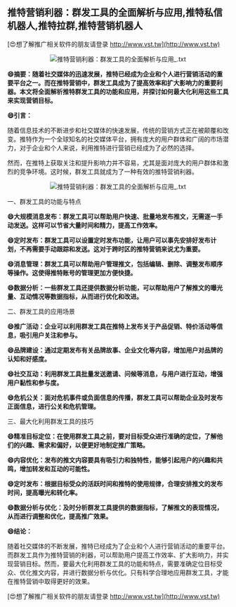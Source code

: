 ## **推特营销利器：群发工具的全面解析与应用,推特私信机器人,推特拉群,推特营销机器人**

[😍想了解推广相关软件的朋友请登录 http://www.vst.tw](http://www.vst.tw)

 <center><img src="https://vst.tw/MP4/tuiguang/png/5.png" alt="推特营销利器：群发工具的全面解析与应用_.txt"></center>

**😄摘要：随着社交媒体的迅速发展，推特已经成为企业和个人进行营销活动的重要平台之一。而在推特营销中，群发工具成为了提高效率和扩大影响力的重要利器。本文将全面解析推特群发工具的功能和应用，并探讨如何最大化利用这些工具来实现营销目标。**

**😄引言：**

随着信息技术的不断进步和社交媒体的快速发展，传统的营销方式正在被颠覆和改变。推特作为一个全球知名的社交媒体平台，拥有庞大的用户群体和广阔的市场潜力，对于企业和个人来说，利用推特进行营销已经成为了必然的选择。

然而，在推特上获取关注和提升影响力并不容易，尤其是面对庞大的用户群体和激烈的竞争环境。这时候，群发工具就成为了一种有效的推特营销利器。

 <center><img src="https://vst.tw/MP4/tuiguang/png/6.png" alt="推特营销利器：群发工具的全面解析与应用_.txt"></center>

一、群发工具的功能与特点

**😄大规模消息发布：群发工具可以帮助用户快速、批量地发布推文，无需逐一手动发送。这样可以节省大量时间和精力，提高工作效率。**

**😄定时发布：群发工具可以设置定时发布功能，让用户可以事先安排好发布计划，不再需要手动跟踪和发送。这对于跨时区的推特营销来说尤为重要。**

**😄消息管理：群发工具可以帮助用户管理推文，包括编辑、删除、调整发布顺序等操作。这使得推特账号的管理更加方便快捷。**

**😄数据分析：一些群发工具还提供数据分析功能，可以帮助用户了解推文的曝光量、互动情况等数据指标，从而进行优化和改进。**

二、群发工具的应用场景

**😄推广活动：企业可以利用群发工具在推特上发布关于产品促销、特价活动等信息，吸引用户关注和参与。**

**😄品牌建设：通过定期发布有关品牌故事、企业文化等内容，增加用户对品牌的认知和好感度。**

**😄社交互动：利用群发工具批量发送邀请、问候等消息，与用户进行互动，增强用户黏性和参与度。**

**😄危机公关：面对危机事件或负面信息的传播，群发工具可以帮助企业及时发布正面信息，进行公关和危机管理。**

三、最大化利用群发工具的技巧

**😄精准目标定位：在使用群发工具之前，要对目标受众进行准确的定位，了解他们的兴趣、需求和偏好，以便更好地制定推广策略。**

**😄内容优化：发布的推文内容要具有吸引力和独特性，能够引起用户的兴趣和共鸣，增加转发和互动的可能性。**

**😄定时发布：根据目标受众的活跃时间和推特的使用规律，合理安排推文的发布时间，提高曝光和转化率。**

**😄数据分析与优化：及时分析群发工具提供的数据指标，了解推文的表现情况，从而进行调整和优化，提高推广效果。**

**😄结论：**

随着社交媒体的不断发展，推特已经成为了企业和个人进行营销活动的重要平台。而群发工具作为推特营销的利器，可以帮助用户提高工作效率、扩大影响力，并实现营销目标。然而，要最大化利用群发工具的功能和特点，需要准确定位目标受众、优化推文内容，并进行数据分析与优化。只有科学合理地应用群发工具，才能在推特营销中取得更好的效果。

[😍想了解推广相关软件的朋友请登录 http://www.vst.tw](http://www.vst.tw)



